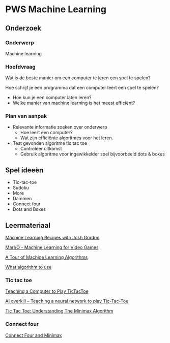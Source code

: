 # PWS Machine Learning

## Onderzoek
### Onderwerp
Machine learning

### Hoofdvraag
~~Wat is de beste manier om een computer te leren een spel te spelen?~~

Hoe schrijf je een programma dat een computer leert een spel te spelen?

- Hoe kun je een computer laten leren?
- Welke manier van machine learning is het meest efficiënt?

### Plan van aanpak
- Relevante informatie zoeken over onderwerp
    * Hoe leert een computer?
    * Wat zijn efficiënte algoritmes voor het leren.
- Test gevonden algoritme tic tac toe
    * Controleer uitkomst
    * Gebruik algoritme voor ingewikkelder spel bijvoorbeeld dots & boxes

## Spel ideeën
- Tic-tac-toe
- Sudoku
- More
- Dammen
- Connect four
- Dots and Boxes

## Leermateriaal
[Machine Learning Recipes with Josh Gordon](http://www.youtube.com/playlist?list=PLOU2XLYxmsIIuiBfYad6rFYQU_jL2ryal)

[MarI/O - Machine Learning for Video Games](https://youtu.be/qv6UVOQ0F44)

[A Tour of Machine Learning Algorithms](http://machinelearningmastery.com/a-tour-of-machine-learning-algorithms/)

[What algorithm to use](http://cs.stackexchange.com/questions/1117/machine-learning-algorithm-to-play-connect-four?newreg=60400703eed44ecdbe7d720232256dc5)

### Tic tac toe
[Teaching a Computer to Play TicTacToe](http://www.christopia.net/blog/teaching-a-computer-to-play-tictactoe)

[AI overkill – Teaching a neural network to play Tic-Tac-Toe](https://dratewka.wordpress.com/2013/03/15/ai-overkill-teaching-a-neural-network-to-play-tic-tac-toe/)

[Tic Tac Toe: Understanding The Minimax Algorithm](http://neverstopbuilding.com/minimax)

### Connect four
[Connect Four and Minimax](https://lukasvermeer.wordpress.com/2011/09/24/connect-four-and-minimax/)
